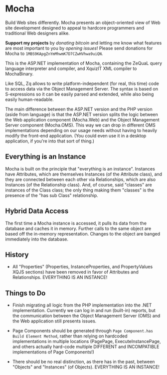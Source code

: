 Mocha
=====

Build Web sites differently. Mocha presents an object-oriented view of Web site development designed to appeal to hardcore programmers and traditional Web designers alike.

**Support my projects** by *donating bitcoin* and letting me know what features are most important to you by *opening issues*!
Please send donations for Mocha to `1MBS9KApgZnYmMhwmK7D7CZwHVhwa9uiQN`.

This is the ASP.NET implementation of Mocha, containing the ZeQuaL query language interpreter and compiler, and XquizIT XML compiler to MochaBinary.

Like SQL, Zq allows to write platform-independent (for real, this time) code to access data via the Object Management Server. The syntax is based on S-expressions so it can be easily parsed and extended, while also being easily human-readable.

The main difference between the ASP.NET version and the PHP version (aside from language) is that the ASP.NET version splits the logic between the Web application component (Mocha.Web) and the Object Management Server component (Mocha.OMS). This way we can drop in different OMS implementations depending on our usage needs without having to heavily modify the front-end application. (You could even use it in a desktop application, if you're into that sort of thing.)

Everything is an Instance
-------------------------

Mocha is built on the principle that "everything is an instance". Instances have Attributes, which are themselves Instances (of the Attribute class), and they are connected between each other via Relationships, which are also Instances (of the Relationship class). And, of course, said "classes" are instances of the Class class; the only thing making them "classes" is the presence of the "has sub Class" relationship.

Hybrid Data Access
------------------

The first time a Mocha instance is accessed, it pulls its data from the database and caches it in memory. Further calls to the same object are based off the in-memory representation. Changes to the object are banged immediately into the database.

History
-------
* All "Properties" (Properties, InstanceProperties, and PropertyValues XQJS sections) have been removed in favor of Attributes and Relationships. EVERYTHING IS AN INSTANCE!

Things to Do
------------
* Finish migrating all logic from the PHP implementation into the .NET implementation. Currently we can log in and run (built-in) reports, but the communication between the Object Management Server (OMS) and the Web application still presents issues.

* Page Components should be generated through `Page Component.has Build Element Method`, rather than relying on hardcoded implementations in multiple locations (PagePage, ExecuteInstancePage, and others actually hard-code multiple DIFFERENT and INCOMPATIBLE implementations of Page Components!)
   
* There should be no real distinction, as there has in the past, between "Objects" and "Instances" (of Objects). EVERYTHING IS AN INSTANCE!
